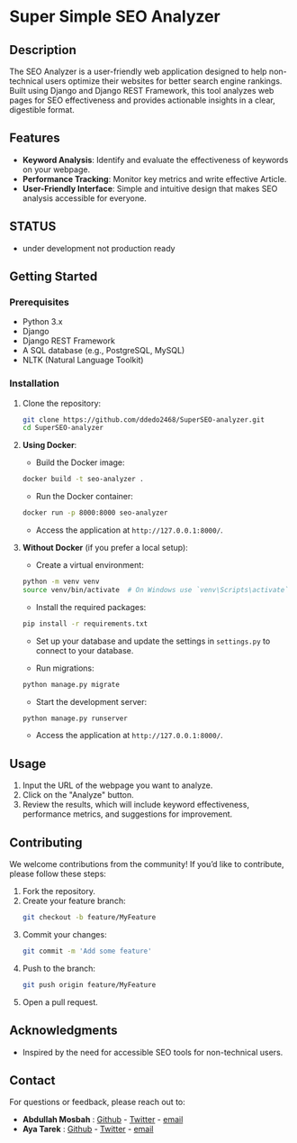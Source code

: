 
# Super Simple SEO Analyzer

## Description

The SEO Analyzer is a user-friendly web application designed to help non-technical users optimize their websites for better search engine rankings. Built using Django and Django REST Framework, this tool analyzes web pages for SEO effectiveness and provides actionable insights in a clear, digestible format.

## Features

- **Keyword Analysis**: Identify and evaluate the effectiveness of keywords on your webpage.
- **Performance Tracking**: Monitor key metrics and write effective Article.
- **User-Friendly Interface**: Simple and intuitive design that makes SEO analysis accessible for everyone.

## STATUS
- under development not production ready

## Getting Started

### Prerequisites

- Python 3.x
- Django
- Django REST Framework
- A SQL database (e.g., PostgreSQL, MySQL)
- NLTK (Natural Language Toolkit)

### Installation

1. Clone the repository:

   ```bash
   git clone https://github.com/ddedo2468/SuperSEO-analyzer.git
   cd SuperSEO-analyzer
   ```

2. **Using Docker**:

   - Build the Docker image:

   ```bash
   docker build -t seo-analyzer .
   ```

   - Run the Docker container:

   ```bash
   docker run -p 8000:8000 seo-analyzer
   ```

   - Access the application at `http://127.0.0.1:8000/`.

3. **Without Docker** (if you prefer a local setup):

   - Create a virtual environment:

   ```bash
   python -m venv venv
   source venv/bin/activate  # On Windows use `venv\Scripts\activate`
   ```

   - Install the required packages:

   ```bash
   pip install -r requirements.txt
   ```

   - Set up your database and update the settings in `settings.py` to connect to your database.

   - Run migrations:

   ```bash
   python manage.py migrate
   ```

   - Start the development server:

   ```bash
   python manage.py runserver
   ```

   - Access the application at `http://127.0.0.1:8000/`.


## Usage

1. Input the URL of the webpage you want to analyze.
2. Click on the "Analyze" button.
3. Review the results, which will include keyword effectiveness, performance metrics, and suggestions for improvement.

## Contributing

We welcome contributions from the community! If you’d like to contribute, please follow these steps:

1. Fork the repository.
2. Create your feature branch:
   ```bash
   git checkout -b feature/MyFeature
   ```
3. Commit your changes:
   ```bash
   git commit -m 'Add some feature'
   ```
4. Push to the branch:
   ```bash
   git push origin feature/MyFeature
   ```
5. Open a pull request.

## Acknowledgments

- Inspired by the need for accessible SEO tools for non-technical users.


## Contact

For questions or feedback, please reach out to:

- **Abdullah Mosbah** : [Github](https://github.com/ddedo2468) - [Twitter](https://twitter.com/abdullahxorca) - [email](abdallahmosbah25@gmail.com)
- **Aya Tarek** : [Github](https://github.com/AyaTarek95) - [Twitter](https://twitter.com/ayatarek0000) - [email](aya.tarek213@icloud.com)
